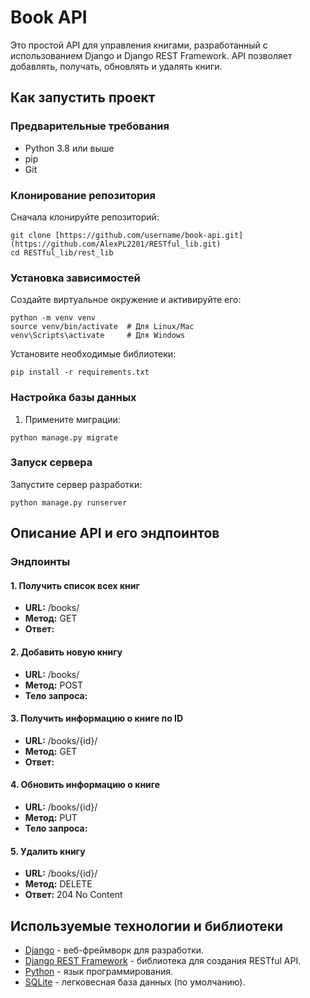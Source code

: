 # Book API

Это простой API для управления книгами, разработанный с использованием Django и Django REST Framework. API позволяет добавлять, получать, обновлять и удалять книги.

## Как запустить проект

### Предварительные требования

- Python 3.8 или выше
- pip
- Git

### Клонирование репозитория

Сначала клонируйте репозиторий:
```
git clone [https://github.com/username/book-api.git](https://github.com/AlexPL2201/RESTful_lib.git) 
cd RESTful_lib/rest_lib
```

### Установка зависимостей

Создайте виртуальное окружение и активируйте его:
```
python -m venv venv
source venv/bin/activate  # Для Linux/Mac
venv\Scripts\activate     # Для Windows
```

Установите необходимые библиотеки:
```
pip install -r requirements.txt
```

### Настройка базы данных

1. Примените миграции:
```
python manage.py migrate
```

### Запуск сервера

Запустите сервер разработки:
```
python manage.py runserver
```

## Описание API и его эндпоинтов

### Эндпоинты

#### 1. Получить список всех книг

- **URL:** /books/
- **Метод:** GET
- **Ответ:**

#### 2. Добавить новую книгу

- **URL:** /books/
- **Метод:** POST
- **Тело запроса:**

#### 3. Получить информацию о книге по ID

- **URL:** /books/{id}/
- **Метод:** GET
- **Ответ:**

#### 4. Обновить информацию о книге

- **URL:** /books/{id}/
- **Метод:** PUT
- **Тело запроса:**

#### 5. Удалить книгу

- **URL:** /books/{id}/
- **Метод:** DELETE
- **Ответ:** 204 No Content


## Используемые технологии и библиотеки

- [Django](https://www.djangoproject.com/) - веб-фреймворк для разработки.
- [Django REST Framework](https://www.django-rest-framework.org/) - библиотека для создания RESTful API.
- [Python](https://www.python.org/) - язык программирования.
- [SQLite](https://www.sqlite.org/index.html) - легковесная база данных (по умолчанию).
